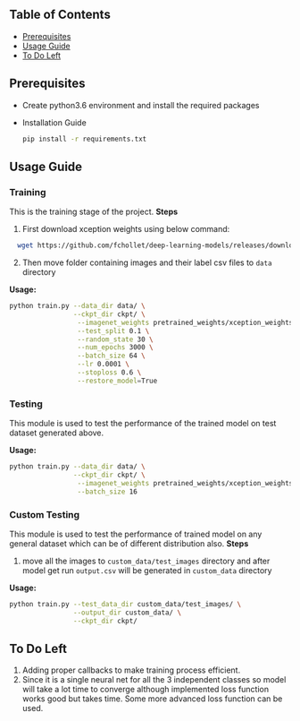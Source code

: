## Table of Contents


<!-- MarkdownTOC depth=4 -->
- [Prerequisites](#prerequisites)
- [Usage Guide](#usage-guide)
- [To Do Left](#to-do-left)
 
## Prerequisites
- Create python3.6 environment and install the required packages

- Installation Guide
  ```bash
  pip install -r requirements.txt
  ```
  
 ## Usage Guide

### Training
This is the training stage of the project.
**Steps**
1. First download xception weights using below command:
```bash
  wget https://github.com/fchollet/deep-learning-models/releases/download/v0.4/xception_weights_tf_dim_ordering_tf_kernels_notop.h5 -P pretrained_weights/
```
2. Then move folder containing images and their label csv files to `data` directory

**Usage:**
```bash
python train.py --data_dir data/ \
                --ckpt_dir ckpt/ \
                 --imagenet_weights pretrained_weights/xception_weights_tf_dim_ordering_tf_kernels_notop.h5 \
                 --test_split 0.1 \
                 --random_state 30 \
                 --num_epochs 3000 \
                 --batch_size 64 \
                 --lr 0.0001 \
                 --stoploss 0.6 \
                 --restore_model=True
```
### Testing
This module is used to test the performance of the trained model on test dataset generated above.

**Usage:**
```bash
python train.py --data_dir data/ \
                --ckpt_dir ckpt/ \
                 --imagenet_weights pretrained_weights/xception_weights_tf_dim_ordering_tf_kernels_notop.h5 \
                 --batch_size 16
```
### Custom Testing
This module is used to test the performance of trained model on any general dataset which can be of different distribution also.
**Steps**
1. move all the images to `custom_data/test_images` directory and after model get run `output.csv` will be generated in `custom_data` directory

**Usage:**
```bash
python train.py --test_data_dir custom_data/test_images/ \
                --output_dir custom_data/ \
                --ckpt_dir ckpt/
```
  
## To Do Left
1. Adding proper callbacks to make training process efficient.
2. Since it is a single neural net for all the 3 independent classes so model will take a lot time to converge although implemented loss function works good but takes time. Some more advanced loss function can be used.

